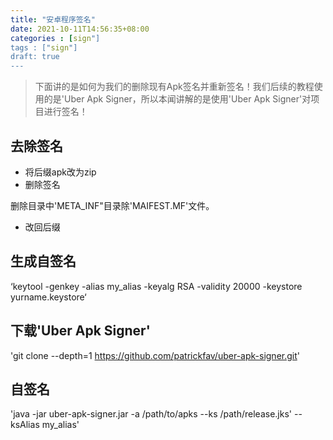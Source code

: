 ```yaml
---
title: "安卓程序签名"
date: 2021-10-11T14:56:35+08:00
categories : [sign"]
tags : ["sign"]
draft: true
---
```

> 下面讲的是如何为我们的删除现有Apk签名并重新签名！我们后续的教程使用的是'Uber Apk Signer，所以本闻讲解的是使用'Uber Apk Signer'对项目进行签名！

## 去除签名
- 将后缀apk改为zip
- 删除签名 
 
删除目录中'META_INF"目录除'MAIFEST.MF'文件。

- 改回后缀

## 生成自签名
‘keytool -genkey -alias my_alias -keyalg RSA -validity 20000 -keystore yurname.keystore‘

## 下载'Uber Apk Signer'      
'git clone --depth=1 https://github.com/patrickfav/uber-apk-signer.git'

## 自签名
'java -jar uber-apk-signer.jar -a /path/to/apks --ks /path/release.jks' --ksAlias my_alias'
